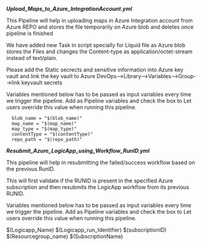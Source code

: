 ***Upload_Maps_to_Azure_IntegrationAccount.yml***

This Pipeline will help in uploading maps in Azure Integration account from Azure REPO and stores the file temporarily on Azure blob and deletes once pipeline is finished

We have added new Task in script specially for Liquid file as Azure blob stores the Files and changes the Content-type as application/octet-stream instead of text/plain.

Please add the Static secrects and sensitive information into Azure key vault and link the key vault to Azure DevOps-->Library-->Variables-->Group-->link keyvault secrets 

Variables mentioned below has to be passed as input variables every time we trigger the pipeline. Add as Pipeline variables and check the box to Let users override this value when running this pipeline.

      blob_name = "$(blob_name)"
      map_name = "$(map_name)"
      map_type = "$(map_type)"
      contentType = "$(contentType)"
      repo_path = "$(repo_path)"

***Resubmit_Azure_LogicApp_using_Workflow_RunID.yml***

This pipeline will help in resubmitting the failed/success workflow based on the previous RunID.

This will first validate if the RUNID is present in the specified Azure subscription and then resubmits the LogicApp workflow from its previous RUNID.

Variables mentioned below has to be passed as input variables every time we trigger the pipeline. Add as Pipeline variables and check the box to Let users override this value when running this pipeline.

$(Logicapp_Name)
$(Logicapp_run_Identifier)
$(subscriptionID)
$(Resourcegroup_name)
$(SubscriptionName)
